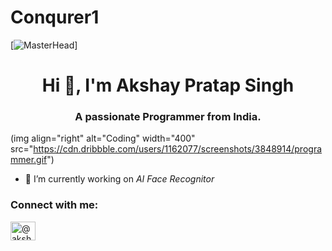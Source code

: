 # Conqurer1
[![MasterHead](https://1.bp.blogspot.com/-7A4WynwLsMw/XbBpCXG8fHI/AAAAAAAAMt4/uOa1bpLskYgrwGbllhSu2SDj_Mig8SXJQCLcBGAsYHQ/s1600/2000_600px.gif)]
<h1 align="center">Hi 👋, I'm Akshay Pratap Singh</h1>
<h3 align="center">A passionate Programmer from India.</h3>

(img align="right" alt="Coding" width="400" src="https://cdn.dribbble.com/users/1162077/screenshots/3848914/programmer.gif")

- 🔭 I’m currently working on *AI Face Recognitor*

<h3 align="left">Connect with me:</h3>
<p align="left">
<a href="https://twitter.com/@akshay_psingh78" target="blank"><img align="center" src="https://raw.githubusercontent.com/rahuldkjain/github-profile-readme-generator/master/src/images/icons/Social/twitter.svg" alt="@akshay_psingh78" height="30" width="40" /></a>
</p>
